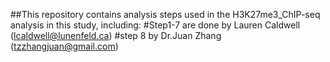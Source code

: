 ##This repository contains analysis steps used in the H3K27me3_ChIP-seq analysis in this study, including:
#Step1-7 are done by Lauren Caldwell (lcaldwell@lunenfeld.ca) 
#step 8 by Dr.Juan Zhang (tzzhangjuan@gmail.com)


